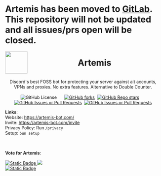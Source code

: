 # Artemis has been moved to [GitLab](https://gitlab.com/uhidontkno/Artemis). This repository will not be updated and all issues/prs open will be closed.


<img src="https://artemis.rare1k.social/img/icon.png" width="72" height="72" align="left">
<div align="center">
<h1>Artemis</h1>
<br>
Discord's best FOSS bot for protecting your server against alt accounts, VPNs and proxies. No extra features. Alternative to Double Counter. 
</div><br>
<div align="center">
<img alt="GitHub License" src="https://img.shields.io/github/license/uhidontkno/Artemis">
 &nbsp;&nbsp;&nbsp;&nbsp;
<a href="https://github.com/uhidontkno/Artemis/forks"><img alt="GitHub forks" src="https://img.shields.io/github/forks/uhidontkno/Artemis?style=flat"></a>&nbsp;
<a href="https://github.com/uhidontkno/Artemis/stargazers"><img alt="GitHub Repo stars" src="https://img.shields.io/github/stars/uhidontkno/Artemis?style=flat"></a>
 &nbsp;&nbsp;&nbsp;&nbsp;
<a href="https://github.com/uhidontkno/Artemis/issues"><img alt="GitHub Issues or Pull Requests" src="https://img.shields.io/github/issues-pr/uhidontkno/Artemis"></a>&nbsp;
<a href="https://github.com/uhidontkno/Artemis/pulls"><img alt="GitHub Issues or Pull Requests" src="https://img.shields.io/github/issues/uhidontkno/Artemis"></a>

</div>

**Links**: <br>
Website: https://artemis-bot.com/ <br>
Invite: https://artemis-bot.com/invite <br>
Privacy Policy: Run `/privacy` <br>
Setup: `bun setup` <br>

<br><br>
**Vote for Artemis**: <br>

 
<a href="https://top.gg/bot/1242995570654838835">
 <img alt="Static Badge" src="https://img.shields.io/badge/Top.gg-red">&nbsp;<img src="https://top.gg/api/widget/upvotes/1242995570654838835.svg">
</a><br>
<a href="https://discord.ly/artemis-8435">
 <img alt="Static Badge" src="https://img.shields.io/badge/DBL-%20%20Vote_Here-blue">
</a>

